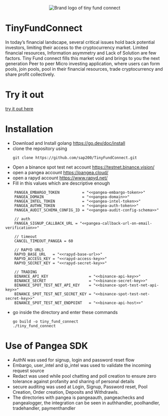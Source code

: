 <p align="center"><img src="https://pin.ski/3smqXEU" alt="Brand logo of tiny fund connect"></p>

# TinyFundConnect
In today’s financial landscape, several critical issues hold back potential investors, limiting their access to the cryptocurrency market. Limited financial resources, Information asymmetry and Lack of Solution are few factors. Tiny Fund connect fills this market void and brings to you the next generation Peer to peer Micro investing application, where users can form pools, join pools, pool in their financial resources, trade cryptocurrency and share profit collectively.

# Try it out
[try it out here](http://172.232.132.251/)

# Installation

- Download and Install golang https://go.dev/doc/install
- clone the repository using
  ```
  git clone https://github.com/sap200/TinyFundConnect.git
  ```
- Open a binance spot test net account https://testnet.binance.vision/
- open a pangea account https://pangea.cloud/
- open a rapyd account https://www.rapyd.net/
- Fill in this values which are descriptive enough
```
	PANGEA_EMBARGO_TOKEN          = "<<pangea-embargo-token>>"
	PANGEA_DOMAIN                 = "<<pangea-domain>>"
	PANGEA_INTEL_TOKEN            = "<<pangea-intel-token>>"
	PANGEA_AUTHN_TOKEN            = "<<pangea-auth-token>>"
	PANGEA_AUDIT_SCHEMA_CONFIG_ID = "<<pangea-audit-config-schema>>"

	// auth
	PANGEA_SIGNUP_CALLBACK_URL = "<<pangea-callback-url-on-email-verification>>"

	// timeout
	CANCEL_TIMEOUT_PANGEA = 60

	// RAPYD URLS
	RAPYD_BASE_URL   = "<<rapyd-base-url>>"
	RAPYD_ACCESS_KEY = "<<rapyd-access-key>>"
	RAPYD_SECRET_KEY = "<<rapyd-secret-key>>"

	// TRADING
	BINANCE_API_KEY                  = "<<binance-api-key>>"
	BINANCE_SECRET                   = "<<binance-secret-key>>"
	BINANCE_SPOT_TEST_NET_API_KEY    = "<<binance-spot-test-net-api-key>>"
	BINANCE_SPOT_TEST_NET_SECRET_KEY = "<<binance-spot-test-net-secret-key>>"
	BINANCE_SPOT_TEST_NET_ENDPOINT   = "<<binance-api-host>>"
```
- go inside the directory and enter these commands
  ```
  go build -o tiny_fund_connect
  ./tiny_fund_connect
  ```

# Use of Pangea SDK

- AuthN was used for signup, login and password reset flow
- Embargo, user_intel and ip_intel was used to validate the incoming request source
- Redact was used while pool chatting and poll creation to ensure zero tolerance against profanity and sharing of personal details
- secure auditing was used at Login, Signup, Password reset, Pool Creation, Order creation, Deposits and Withdrawls.
- The directories with pangea is pangeaauth, pangeachecks and pangealogger, the integration can be seen in authhandler, poolhandler, tradehandler, paymenthandler
  
  
